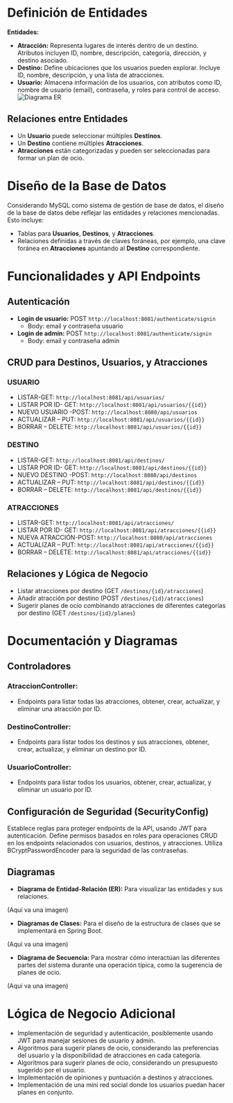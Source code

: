 # Definición de Entidades

**Entidades:**

- **Atracción:** Representa lugares de interés dentro de un destino. Atributos incluyen ID, nombre, descripción, categoría, dirección, y destino asociado.
- **Destino:** Define ubicaciones que los usuarios pueden explorar. Incluye ID, nombre, descripción, y una lista de atracciones.
- **Usuario:** Almacena información de los usuarios, con atributos como ID, nombre de usuario (email), contraseña, y roles para control de acceso.
 ![Diagrama ER](img\diagram.png)

## Relaciones entre Entidades

- Un **Usuario** puede seleccionar múltiples **Destinos**.
- Un **Destino** contiene múltiples **Atracciones**.
- **Atracciones** están categorizadas y pueden ser seleccionadas para formar un plan de ocio.

# Diseño de la Base de Datos

Considerando MySQL como sistema de gestión de base de datos, el diseño de la base de datos debe reflejar las entidades y relaciones mencionadas. Esto incluye:

- Tablas para **Usuarios**, **Destinos**, y **Atracciones**.
- Relaciones definidas a través de claves foráneas, por ejemplo, una clave foránea en **Atracciones** apuntando al **Destino** correspondiente.

# Funcionalidades y API Endpoints

## Autenticación

- **Login de usuario:** POST `http://localhost:8081/authenticate/signin`
  - Body: email y contraseña usuario
- **Login de admin:** POST `http://localhost:8081/authenticate/signin`
  - Body: email y contraseña admin

## CRUD para Destinos, Usuarios, y Atracciones

### USUARIO

- LISTAR-GET: `http://localhost:8081/api/usuarios/`
- LISTAR POR ID- GET: `http://localhost:8081/api/usuarios/{{id}}`
- NUEVO USUARIO -POST: `http://localhost:8080/api/usuarios`
- ACTUALIZAR – PUT: `http://localhost:8081/api/usuarios/{{id}}`
- BORRAR – DELETE: `http://localhost:8081/api/usuarios/{{id}}`

### DESTINO

- LISTAR-GET: `http://localhost:8081/api/destinos/`
- LISTAR POR ID- GET: `http://localhost:8081/api/destinos/{{id}}`
- NUEVO DESTINO -POST: `http://localhost:8080/api/destinos`
- ACTUALIZAR – PUT: `http://localhost:8081/api/destinos/{{id}}`
- BORRAR – DELETE: `http://localhost:8081/api/destinos/{{id}}`

### ATRACCIONES

- LISTAR-GET: `http://localhost:8081/api/atracciones/`
- LISTAR POR ID- GET: `http://localhost:8081/api/atracciones/{{id}}`
- NUEVA ATRACCIÓN-POST: `http://localhost:8080/api/atracciones`
- ACTUALIZAR – PUT: `http://localhost:8081/api/atracciones/{{id}}`
- BORRAR – DELETE: `http://localhost:8081/api/atracciones/{{id}}`

## Relaciones y Lógica de Negocio

- Listar atracciones por destino (GET `/destinos/{id}/atracciones`)
- Añadir atracción por destino (POST `/destinos/{id}/atracciones`)
- Sugerir planes de ocio combinando atracciones de diferentes categorías por destino (GET `/destinos/{id}/planes`)

# Documentación y Diagramas

## Controladores

### AtraccionController:

- Endpoints para listar todas las atracciones, obtener, crear, actualizar, y eliminar una atracción por ID.

### DestinoController:

- Endpoints para listar todos los destinos y sus atracciones, obtener, crear, actualizar, y eliminar un destino por ID.

### UsuarioController:

- Endpoints para listar todos los usuarios, obtener, crear, actualizar, y eliminar un usuario por ID.

## Configuración de Seguridad (SecurityConfig)

Establece reglas para proteger endpoints de la API, usando JWT para autenticación. Define permisos basados en roles para operaciones CRUD en los endpoints relacionados con usuarios, destinos, y atracciones. Utiliza BCryptPasswordEncoder para la seguridad de las contraseñas.

## Diagramas

- **Diagrama de Entidad-Relación (ER):** Para visualizar las entidades y sus relaciones.
  
(Aquí va una imagen)

- **Diagramas de Clases:** Para el diseño de la estructura de clases que se implementará en Spring Boot.
  
(Aquí va una imagen)

- **Diagrama de Secuencia:** Para mostrar cómo interactúan las diferentes partes del sistema durante una operación típica, como la sugerencia de planes de ocio.
  
(Aquí va una imagen)

# Lógica de Negocio Adicional

- Implementación de seguridad y autenticación, posiblemente usando JWT para manejar sesiones de usuario y admin.
- Algoritmos para sugerir planes de ocio, considerando las preferencias del usuario y la disponibilidad de atracciones en cada categoría.
- Algoritmos para sugerir planes de ocio, considerando un presupuesto sugerido por el usuario.
- Implementación de opiniones y puntuación a destinos y atracciones.
- Implementación de una mini red social donde los usuarios puedan hacer planes en conjunto.
